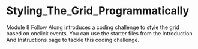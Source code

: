 # Styling_The_Grid_Programmatically
Module 8 Follow Along
 introduces a coding challenge to style the grid based on onclick events. You can use the starter files from the Introduction And Instructions page to tackle this coding challenge.
 